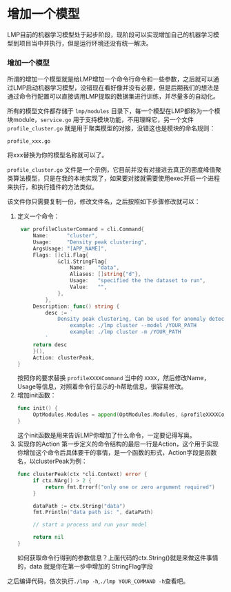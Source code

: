 # 增加一个模型

LMP目前的机器学习模型处于起步阶段，现阶段可以实现增加自己的机器学习模型到项目当中并执行，但是运行环境还没有统一解决。

### 增加一个模型
所谓的增加一个模型就是给LMP增加一个命令行命令和一些参数，之后就可以通过LMP启动机器学习模型，没错现在看好像并没有必要，但是后期我们的想法是通过命令行配置可以直接调用LMP提取的数据集进行训练，并尽量多的自动化。

所有的模型文件都存储于 `lmp/modules` 目录下，每一个模型在LMP都称为一个模块module，`service.go` 用于支持模块功能，不用理睬它，另一个文件 `profile_cluster.go` 就是用于聚类模型的对接，没错这也是模块的命名规则：
```shell
profile_xxx.go
```
将xxx替换为你的模型名称就可以了。

`profile_cluster.go` 文件是一个示例，它目前并没有对接进去真正的密度峰值聚类算法模型，只是在我的本地实现了，如果要对接就需要使用exec开启一个进程来执行，和执行插件的方法类似。

该文件你只需要复制一份，修改文件名，之后按照如下步骤修改就可以：
1. 定义一个命令：
   ```go
    var profileClusterCommand = cli.Command{
        Name:      "cluster",
        Usage:     "Density peak clustering",
        ArgsUsage: "[APP_NAME]",
        Flags: []cli.Flag{
		        &cli.StringFlag{
			        Name:    "data",
			        Aliases: []string{"d"},
			        Usage:   "specified the the dataset to run",
			        Value:   "",
		        },
	        },
        Description: func() string {
            desc := `
                Density peak clustering, Can be used for anomaly detection.
                    example: ./lmp cluster --model /YOUR_PATH
                    example: ./lmp cluster -m /YOUR_PATH
	        `
        return desc
        }(),
        Action: clusterPeak,
   }
   ```
   按照你的要求替换 `profileXXXXCommand` 当中的 `XXXX`，然后修改Name，Usage等信息，对照着命令行显示的-h帮助信息，很容易修改。
2. 增加init函数：
   ```go
   func init() {
        OptModules.Modules = append(OptModules.Modules, &profileXXXXCommand)
   }
   ```
   这个init函数是用来告诉LMP你增加了什么命令，一定要记得写奥。
3. 实现你的Action
   第一步定义的命令结构的最后一行是Action，这个用于实现你增加这个命令后具体要干的事情，是一个函数的形式，Action字段是函数名，以clusterPeak为例：
   ```go
   func clusterPeak(ctx *cli.Context) error {
        if ctx.NArg() > 2 {
            return fmt.Errorf("only one or zero argument required")
        }
   
        dataPath := ctx.String("data")
        fmt.Println("data path is: ", dataPath)
   
        // start a process and run your model
   
        return nil
   }
   ```
   如何获取命令行得到的参数信息？上面代码的ctx.String()就是来做这件事情的，data 就是你在第一步中增加的 StringFlag字段

之后编译代码，依次执行`./lmp -h`,`./lmp YOUR_COMMAND -h`查看吧。